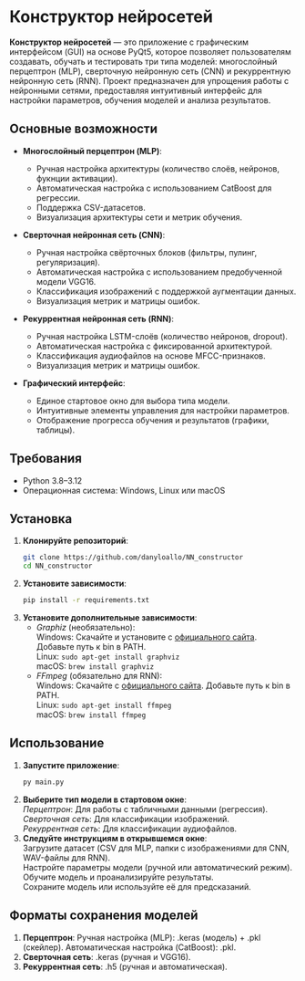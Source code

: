 # Конструктор нейросетей

**Конструктор нейросетей** — это приложение с графическим интерфейсом (GUI) на основе PyQt5, которое позволяет пользователям создавать, обучать и тестировать три типа моделей: многослойный перцептрон (MLP), сверточную нейронную сеть (CNN) и рекуррентную нейронную сеть (RNN). Проект предназначен для упрощения работы с нейронными сетями, предоставляя интуитивный интерфейс для настройки параметров, обучения моделей и анализа результатов.

## Основные возможности

- **Многослойный перцептрон (MLP)**:
  - Ручная настройка архитектуры (количество слоёв, нейронов, фукнции активации).
  - Автоматическая настройка с использованием CatBoost для регрессии.
  - Поддержка CSV-датасетов.
  - Визуализация архитектуры сети и метрик обучения.

- **Сверточная нейронная сеть (CNN)**:
  - Ручная настройка свёрточных блоков (фильтры, пулинг, регуляризация).
  - Автоматическая настройка с использованием предобученной модели VGG16.
  - Классификация изображений с поддержкой аугментации данных.
  - Визуализация метрик и матрицы ошибок.

- **Рекуррентная нейронная сеть (RNN)**:
  - Ручная настройка LSTM-слоёв (количество нейронов, dropout).
  - Автоматическая настройка с фиксированной архитектурой.
  - Классификация аудиофайлов на основе MFCC-признаков.
  - Визуализация метрик и матрицы ошибок.

- **Графический интерфейс**:
  - Единое стартовое окно для выбора типа модели.
  - Интуитивные элементы управления для настройки параметров.
  - Отображение прогресса обучения и результатов (графики, таблицы).

## Требования

- Python 3.8–3.12
- Операционная система: Windows, Linux или macOS

## Установка

1. **Клонируйте репозиторий**:
   ```bash
   git clone https://github.com/danyloallo/NN_constructor
   cd NN_constructor
   ```
2. **Установите зависимости**:
   ```bash
   pip install -r requirements.txt
   ```
3. **Установите дополнительные зависимости**: 
   - *Graphiz* (необязательно): <br />
   Windows: Скачайте и установите с [официального сайта](https://graphviz.org/download/). Добавьте путь к bin в PATH. <br />
   Linux: `sudo apt-get install graphviz` <br />
   macOS: `brew install graphviz` <br />
   - *FFmpeg* (обязательно для RNN): <br />
   Windows: Скачайте с [официального сайта](https://ffmpeg.org/download.html). Добавьте путь к bin в PATH. <br />
   Linux: `sudo apt-get install ffmpeg` <br />
   macOS: `brew install ffmpeg` <br />

## Использование

1. **Запустите приложение**:
   ```bash
   py main.py
   ```
2. **Выберите тип модели в стартовом окне**:  <br />
   *Перцептрон*: Для работы с табличными данными (регрессия).  <br />
   *Сверточная сеть*: Для классификации изображений.  <br />
   *Рекуррентная сеть*: Для классификации аудиофайлов. <br />
3. **Следуйте инструкциям в открывшемся окне**:  <br />
  Загрузите датасет (CSV для MLP, папки с изображениями для CNN, WAV-файлы для RNN).  <br />
  Настройте параметры модели (ручной или автоматический режим).  <br />
  Обучите модель и проанализируйте результаты.  <br />
  Сохраните модель или используйте её для предсказаний.  <br />
   
## Форматы сохранения моделей

1. **Перцептрон**:
  Ручная настройка (MLP): .keras (модель) + .pkl (скейлер).
  Автоматическая настройка (CatBoost): .pkl.
2. **Сверточная сеть**: .keras (ручная и VGG16).
3. **Рекуррентная сеть**: .h5 (ручная и автоматическая).
